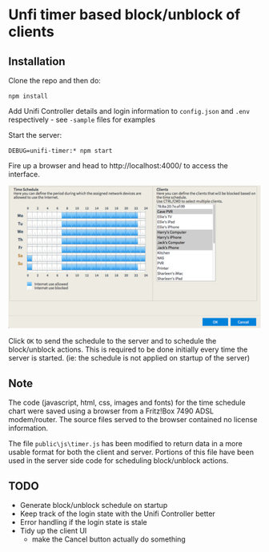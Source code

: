 # Unfi timer based block/unblock of clients

## Installation
Clone the repo and then do:
```
npm install
```

Add Unifi Controller details and login information to `config.json` and `.env` respectively - see `-sample` files for examples

Start the server:
```
DEBUG=unifi-timer:* npm start
```

Fire up a browser and head to http://localhost:4000/ to access the interface.

![User interface](./screenshot.png "User Interface")

Click `OK` to send the schedule to the server and to schedule the block/unblock actions. This is required to be done initially every time the server is started. (ie: the schedule is not applied on startup of the server)

## Note
The code (javascript, html, css, images and fonts) for the time schedule chart were saved using a browser from a Fritz!Box 7490 ADSL modem/router. The source files served to the browser contained no license information.

The file `public\js\timer.js` has been modified to return data in a more usable format for both the client and server. Portions of this file have been used in the server side code for scheduling block/unblock actions.

## TODO
* Generate block/unblock schedule on startup
* Keep track of the login state with the Unifi Controller better
* Error handling if the login state is stale
* Tidy up the client UI
  * make the Cancel button actually do something